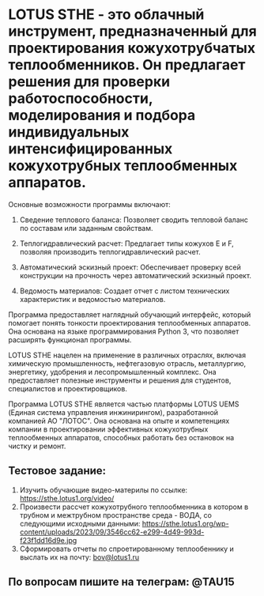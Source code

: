 # LOTUS STHE - это облачный инструмент, предназначенный для проектирования кожухотрубчатых теплообменников. Он предлагает решения для проверки работоспособности, моделирования и подбора индивидуальных интенсифицированных кожухотрубных теплообменных аппаратов.

Основные возможности программы включают:

1. Сведение теплового баланса: Позволяет сводить тепловой баланс по составам или заданным свойствам.

2. Теплогидравлический расчет: Предлагает типы кожухов E и F, позволяя производить теплогидравлический расчет.

3. Автоматический эскизный проект: Обеспечивает проверку всей конструкции на прочность через автоматический эскизный проект.

4. Ведомость материалов: Создает отчет с листом технических характеристик и ведомостью материалов.

Программа предоставляет наглядный обучающий интерфейс, который помогает понять тонкости проектирования теплообменных аппаратов. Она основана на языке программирования Python 3, что позволяет расширять функционал программы.

LOTUS STHE нацелен на применение в различных отраслях, включая химическую промышленность, нефтегазовую отрасль, металлургию, энергетику, удобрения и лесопромышленный комплекс. Она предоставляет полезные инструменты и решения для студентов, специалистов и проектировщиков.

Программа LOTUS STHE является частью платформы LOTUS UEMS (Единая система управления инжинирингом), разработанной компанией АО "ЛОТОС". Она основана на опыте и компетенциях компании в проектировании эффективных кожухотрубных теплообменных аппаратов, способных работать без остановок на чистку и ремонт.

## Тестовое задание:
1. Изучить обучающие видео-материлы по ссылке: https://sthe.lotus1.org/video/
2. Произвести рассчет кожухотрубного теплообменника в котором в трубном и межтрубном пространстве среда - ВОДА, со следующими исходными данными: https://sthe.lotus1.org/wp-content/uploads/2023/09/3546cc62-e299-4d49-993d-f23f1dd16d9e.jpg 
3. Сформировать отчеты по спроетированному теплообеннику и выслать их на почту: bov@lotus1.ru

## По вопросам пишите на телеграм: @TAU15
